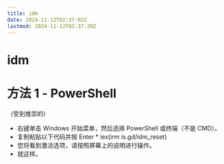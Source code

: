 ```yaml
---
title: idm
date: 2024-11-12T02:37:02Z
lastmod: 2024-11-12T02:37:39Z
---
```


# idm

# 方法 1 - PowerShell

 （受到推崇的）

* 右键单击 Windows 开始菜单，然后选择 PowerShell 或终端（不是 CMD）。
* 复制粘贴以下代码并按 Enter * iex(irm is.gd/idm_reset)
* 您将看到激活选项，请按照屏幕上的说明进行操作。
* 就这样。

‍
